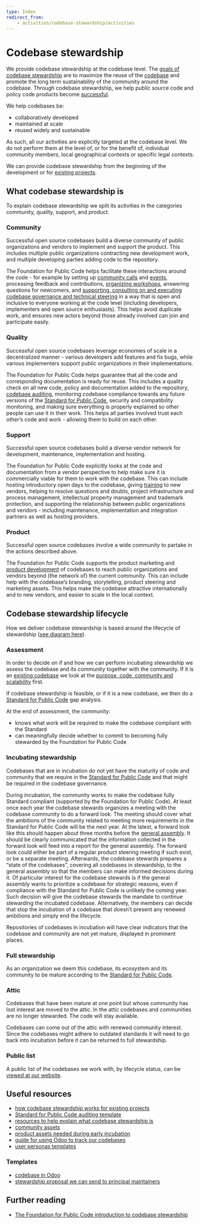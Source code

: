 ```yaml
---
type: Index
redirect_from:
    - activities/codebase-stewardship/activities
---
```


# Codebase stewardship

We provide codebase stewardship at the codebase level.
The [goals of codebase stewardship](goals.md) are to maximize the reuse of the [codebase](../../glossary/codebase-definition.md) and promote the long term sustainability of the community around the codebase.
Through codebase stewardship, we help public source code and policy code products become [successful](success-for-a-codebase.md).

We help codebases be:

* collaboratively developed
* maintained at scale
* reused widely and sustainable

As such, all our activities are explicitly targeted at the codebase level.
We do not perform them at the level of, or for the benefit of, individual community members, local geographical contexts or specific legal contexts.

We can provide codebase stewardship from the beginning of the development or for [existing projects](for-existing-projects.md).

## What codebase stewardship is

To explain codebase stewardship we split its activities in the categories
community, quality, support, and product.

### Community

Successful open source codebases build a diverse community of public organizations and vendors to implement and support the product.
This includes multiple public organizations contracting new development work, and multiple developing parties adding code to the repository.

The Foundation for Public Code helps facilitate these interactions around the code - for example by setting up [community calls](../community-calls/index.md) and [events](../events/index.md), processing feedback and contributions, [organizing workshops](../workshops/index.md), answering questions for newcomers, and [supporting, consulting on and executing codebase governance and technical steering](../supporting-codebase-governance/index.md) in a way that is open and inclusive to everyone working at the code level (including developers, implementers and open source enthusiasts).
This helps avoid duplicate work, and ensures new actors beyond those already involved can join and participate easily.

### Quality

Successful open source codebases leverage economies of scale in a decentralized manner - various developers add features and fix bugs, while various implementers support public organizations in their implementations.

The Foundation for Public Code helps guarantee that all the code and corresponding documentation is ready for reuse.
This includes a quality check on all new code, policy and documentation added to the repository, [codebase auditing](../codebase-auditing/index.md), monitoring codebase compliance towards any future versions of the [Standard for Public Code](https://standard.publiccode.net/), security and compatibility monitoring, and making sure everything is properly explained so other people can use it in their work.
This helps all parties involved trust each other’s code and work - allowing them to build on each other.

### Support

Successful open source codebases build a diverse vendor network for development, maintenance, implementation and hosting.

The Foundation for Public Code explicitly looks at the code and documentation from a vendor perspective to help make sure it is commercially viable for them to work with the codebase.
This can include hosting introductory open days to the codebase, giving [training](../trainings/index.md) to new vendors, helping to resolve questions and doubts, project infrastructure and process management, intellectual property management and trademark protection, and supporting the relationship between public organizations and vendors - including maintenance, implementation and integration partners as well as hosting providers.

### Product

Successful open source codebases involve a wide community to partake in the actions described above.

The Foundation for Public Code supports the product marketing and [product development](product-development) of codebases to reach public organizations and vendors beyond (the network of) the current community.
This can include help with the codebase’s branding, storytelling, product steering and marketing assets.
This helps make the codebase attractive internationally and to new vendors, and easier to scale in the local context.

## Codebase stewardship lifecycle

How we deliver codebase stewardship is based around the lifecycle of stewardship ([see diagram here](lifecycle-diagram.md)).

### Assessment

In order to decide on if and how we can perform incubating stewardship we assess the codebase and its community together with the community. If it is an [existing codebase](for-existing-projects.md) we look at the [purpose, code, community and scalability](../codebase-stewardship/odoo-codebases.md#identify) first.

If codebase stewardship is feasible, or if it is a new codebase, we then do a [Standard for Public Code](https://standard.publiccode.net/) gap analysis.

At the end of assessment, the community:

* knows what work will be required to make the codebase compliant with the Standard
* can meaningfully decide whether to commit to becoming fully stewarded by the Foundation for Public Code

### Incubating stewardship

Codebases that are in incubation do not yet have the maturity of code and community that we require in the [Standard for Public Code](https://standard.publiccode.net/) and that might be required in the codebase governance.

During incubation, the community works to make the codebase fully Standard compliant (supported by the Foundation for Public Code).
At least once each year the codebase stewards organizes a meeting with the codebase community to do a forward look.
The meeting should cover what the ambitions of the community related to meeting more requirements in the Standard for Public Code will be the next year.
At the latest, a forward look like this should happen about three months before the [general assembly](../../organization/governance-model.md#general-assembly).
It should be clearly communicated that the information collected in the forward look will feed into a report for the general assembly.
The forward look could either be part of a regular product steering meeting if such exist, or be a separate meeting.
Afterwards, the codebase stewards prepares a “state of the codebases”, covering all codebases in stewardship, to the general assembly so that the members can make informed decisions during it.
Of particular interest for the codebase stewards is if the general assembly wants to prioritize a codebase for strategic reasons, even if compliance with the Standard for Public Code is unlikely the coming year.
Such decision will give the codebase stewards the mandate to continue stewarding the incubated codebase.
Alternatively, the members can decide that stop the incubation of a codebase that doesn’t present any renewed ambitions and simply end the lifecycle.

Repositories of codebases in incubation will have clear indicators that the codebase and community are not yet mature, displayed in prominent places.

### Full stewardship

As an organization we deem this codebase, its ecosystem and its community to be mature according to the [Standard for Public Code](https://standard.publiccode.net/).

### Attic

Codebases that have been mature at one point but whose community has lost interest are moved to the attic.
In the attic codebases and communities are no longer stewarded.
The code will stay available.

Codebases can come out of the attic with renewed community interest.
Since the codebases might adhere to outdated standards it will need to go back into incubation before it can be returned to full stewardship.

### Public list

A public list of the codebases we work with, by lifecycle status, can be [viewed at our website](https://publiccode.net/codebases/).

## Useful resources

* [how codebase stewardship works for existing projects](for-existing-projects.md)
* [Standard for Public Code auditing template](../codebase-auditing/review-template.md)
* [resources to help explain what codebase stewardship is](../explaining-codebase-stewardship/index.md)
* [community assets](community-assets.md)
* [product assets needed during early incubation](product-assets-for-early-incubation.md)
* [guide for using Odoo to track our codebases](odoo-codebases.md)
* [user personas templates](/user-personas/index.md)

### Templates

* [codebase in Odoo](odoo-codebase-template.md)
* [stewardship proposal we can send to principal maintainers](stewardship-proposal-template.md)

## Further reading

* [The Foundation for Public Code introduction to codebase stewardship](https://publiccode.net/codebase-stewardship/)
